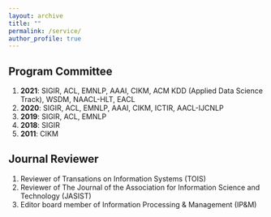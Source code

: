 ```yaml
---
layout: archive
title: ""
permalink: /service/
author_profile: true
---
```



## Program Committee

1. **2021**: SIGIR, ACL, EMNLP, AAAI, CIKM, ACM KDD (Applied Data Science Track), WSDM, NAACL-HLT, EACL
2. **2020**: SIGIR, ACL, EMNLP, AAAI, CIKM, ICTIR, AACL-IJCNLP
3. **2019**: SIGIR, ACL, EMNLP
4. **2018**: SIGIR
5. **2011**: CIKM

## Journal Reviewer

1. Reviewer of Transations on Information Systems (TOIS)
2. Reviewer of The Journal of the Association for Information Science and Technology (JASIST) 
3. Editor board member of Information Processing & Management (IP&M)
